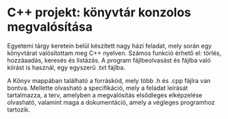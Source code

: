# C++ projekt: könyvtár konzolos megvalósítása

Egyetemi tárgy keretein belül készített nagy házi feladat, mely során egy könyvtárat valósítottam meg C++ nyelven. Számos funkció érhető el: törlés, hozzáaadás, keresés és listázás. A program fájlbeolvasást és fájlba való kiírást is használ, egy egyszerű .txt fájlba.

A Könyv mappában található a forráskód, mely több .h és .cpp fájlra van bontva. Mellette olvasható a specifikáció, mely a feladat leírását tartalmazza, a terv, amelyben a megvalósítás elsődleges elképzelése olvasható, valamint maga a dokumentáció, amely a végleges programhoz tartozik.

